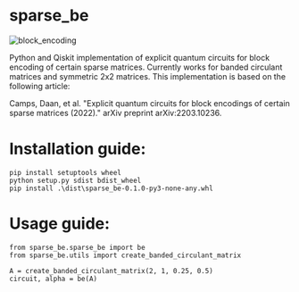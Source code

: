 # sparse_be
![block_encoding](https://github.com/user-attachments/assets/26421007-a22c-4c55-a62c-17d6da9f2b88)


Python and Qiskit implementation of explicit quantum circuits for block encoding of certain sparse matrices.
Currently works for banded circulant matrices and symmetric 2x2 matrices.
This implementation is based on the following article: 

Camps, Daan, et al. "Explicit quantum circuits for block encodings of certain sparse matrices (2022)." arXiv preprint arXiv:2203.10236.

# Installation guide:
```
pip install setuptools wheel
python setup.py sdist bdist_wheel
pip install .\dist\sparse_be-0.1.0-py3-none-any.whl
```

# Usage guide:
```
from sparse_be.sparse_be import be
from sparse_be.utils import create_banded_circulant_matrix

A = create_banded_circulant_matrix(2, 1, 0.25, 0.5)
circuit, alpha = be(A)
```

